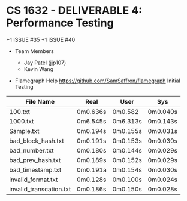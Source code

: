 # CS 1632 - DELIVERABLE 4: Performance Testing
+1 ISSUE #35
+1 ISSUE #40
  - Team Members
    - Jay Patel (jjp107)
    - Kevin Wang

  - Flamegraph Help https://github.com/SamSaffron/flamegraph
Initial Testing

| File Name               | Real     | User     | Sys      |
|-------------------------|----------|----------|----------|
| 100.txt                 | 0m0.636s | 0m0.582  | 0m0.040s |
| 1000.txt                | 0m6.545s | 0m6.313s | 0m0.143s |
| Sample.txt              | 0m0.194s | 0m0.155s | 0m0.031s |
| bad_block_hash.txt      | 0m0.191s | 0m0.153s | 0m0.030s |
| bad_number.txt          | 0m0.180s | 0m0.144s | 0m0.029s |
| bad_prev_hash.txt       | 0m0.189s | 0m0.152s | 0m0.029s |
| bad_timestamp.txt       | 0m0.191a | 0m0.154s | 0m0.030s |
| invalid_format.txt      | 0m0.128s | 0m0.100s | 0m0.024s |
| invalid_transcation.txt | 0m0.186s | 0m0.150s | 0m0.028s |
